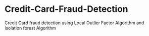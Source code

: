 # Credit-Card-Fraud-Detection
Credit Card fraud detection using Local Outlier Factor Algorithm and Isolation forest Algorithm
